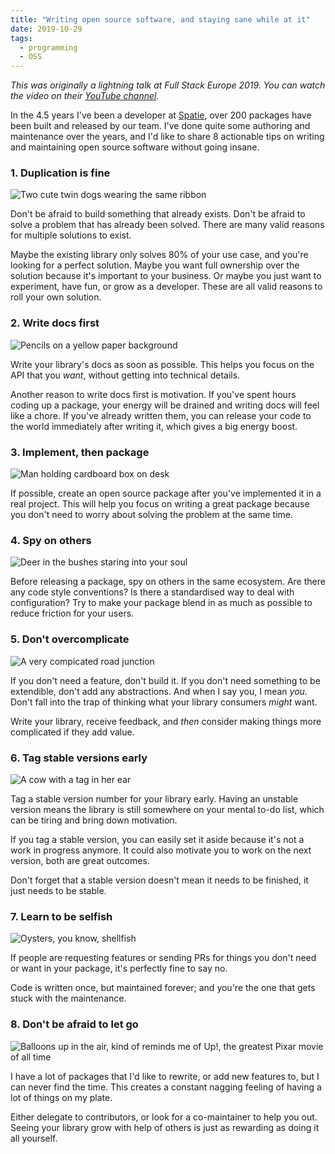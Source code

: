 ```yaml
---
title: "Writing open source software, and staying sane while at it"
date: 2019-10-29
tags:
  - programming
  - OSS
---
```


*This was originally a lightning talk at Full Stack Europe 2019. You can watch the video on their [YouTube channel](https://www.youtube.com/watch?v=Zz5Ct6Fdfl8&list=PLeWf1pVncHmZMNIxp1XLWTYPMs2B25jEx&index=14).*

In the 4.5 years I've been a developer at [Spatie](https://spatie.be), over 200 packages have been built and released by our team. I've done quite some authoring and maintenance over the years, and I'd like to share 8 actionable tips on writing and maintaining open source software without going insane.

<!--more-->

### 1. Duplication is fine

<img src="/media/open-source-sanity/duplication-is-fine.jpg" alt="Two cute twin dogs wearing the same ribbon" class="centered">

Don't be afraid to build something that already exists. Don't be afraid to solve a problem that has already been solved. There are many valid reasons for multiple solutions to exist.

Maybe the existing library only solves 80% of your use case, and you're looking for a perfect solution. Maybe you want full ownership over the solution because it's important to your business. Or maybe you just want to experiment, have fun, or grow as a developer. These are all valid reasons to roll your own solution.

### 2. Write docs first

<img src="/media/open-source-sanity/write-docs-first.jpg" alt="Pencils on a yellow paper background" class="centered">

Write your library's docs as soon as possible. This helps you focus on the API that you *want*, without getting into technical details.

Another reason to write docs first is motivation. If you've spent hours coding up a package, your energy will be drained and writing docs will feel like a chore. If you've already written them, you can release your code to the world immediately after writing it, which gives a big energy boost.

### 3. Implement, then package

<img src="/media/open-source-sanity/implement-then-package.jpg" alt="Man holding cardboard box on desk" class="centered">

If possible, create an open source package after you've implemented it in a real project. This will help you focus on writing a great package because you don't need to worry about solving the problem at the same time.

### 4. Spy on others

<img src="/media/open-source-sanity/spy-on-others.jpg" alt="Deer in the bushes staring into your soul" class="centered">

Before releasing a package, spy on others in the same ecosystem. Are there any code style conventions? Is there a standardised way to deal with configuration? Try to make your package blend in as much as possible to reduce friction for your users.

### 5. Don't overcomplicate

<img src="/media/open-source-sanity/dont-overcomplicate.jpg" alt="A very compicated road junction" class="centered">

If you don't need a feature, don't build it. If you don't need something to be extendible, don't add any abstractions. And when I say you, I mean _you_. Don't fall into the trap of thinking what your library consumers _might_ want.

Write your library, receive feedback, and _then_ consider making things more complicated if they add value.

### 6. Tag stable versions early

<img src="/media/open-source-sanity/tag-stable-versions-early.jpg" alt="A cow with a tag in her ear" class="centered">

Tag a stable version number for your library early. Having an unstable version means the library is still somewhere on your mental to-do list, which can be tiring and bring down motivation.

If you tag a stable version, you can easily set it aside because it's not a work in progress anymore. It could also motivate you to work on the next version, both are great outcomes.

Don't forget that a stable version doesn't mean it needs to be finished, it just needs to be stable.

### 7. Learn to be selfish

<img src="/media/open-source-sanity/learn-to-be-selfish.jpg" alt="Oysters, you know, shellfish" class="centered">

If people are requesting features or sending PRs for things you don't need or want in your package, it's perfectly fine to say no.

Code is written once, but maintained forever; and you're the one that gets stuck with the maintenance.

### 8. Don't be afraid to let go

<img src="/media/open-source-sanity/dont-be-afraid-to-let-go.jpg" alt="Balloons up in the air, kind of reminds me of Up!, the greatest Pixar movie of all time" class="centered">

I have a lot of packages that I'd like to rewrite, or add new features to, but I can never find the time. This creates a constant nagging feeling of having a lot of things on my plate.

Either delegate to contributors, or look for a co-maintainer to help you out. Seeing your library grow with help of others is just as rewarding as doing it all yourself.
